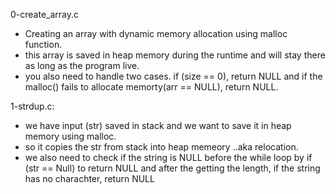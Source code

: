 0-create_array.c

- Creating an array with dynamic memory allocation using malloc function.
- this array is saved in heap memory during the runtime and will stay there as long as the program live.
- you also need to handle two cases. if (size == 0), return NULL and if the malloc() fails to allocate memorty(arr == NULL), return NULL.

1-strdup.c:
- we have input (str) saved in stack and we want to save it in heap memory using malloc.
- so it copies the str from stack into heap memeory ..aka relocation.
- we also need to check if the string is NULL before the while loop by if (str == Null) to return NULL and after the getting the length, if the string has no charachter, return NULL
